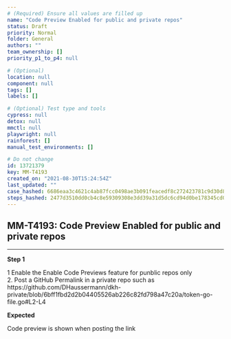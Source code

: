 ```yaml
---
# (Required) Ensure all values are filled up
name: "Code Preview Enabled for public and private repos"
status: Draft
priority: Normal
folder: General
authors: ""
team_ownership: []
priority_p1_to_p4: null

# (Optional)
location: null
component: null
tags: []
labels: []

# (Optional) Test type and tools
cypress: null
detox: null
mmctl: null
playwright: null
rainforest: []
manual_test_environments: []

# Do not change
id: 13721379
key: MM-T4193
created_on: "2021-08-30T15:24:54Z"
last_updated: ""
case_hashed: 6686eaa3c4621c4ab87fcc0498ae3b091feacedf8c272423781c9d30d84748193486becb72414a9cf6453633e8fa669e
steps_hashed: 2477d3510dd0cb4c8e59309308e3dd39a31d5dc6cd94d0be178345cd0d813902bd830390da2b5fee1747d1fe5959982a
---
```


<!-- (Auto-generated) Based on frontmatter's "key" and "name" -->

## MM-T4193: Code Preview Enabled for public and private repos

---

**Step 1**

1 Enable the Enable Code Previews feature for punblic repos only\
2\. Post a GitHub Permalink in a private repo such as https\://github.com/DHaussermann/dkh-private/blob/6bff1fbd2d2b04405526ab226c82fd798a47c20a/token-go-file.go#L2-L4

**Expected**

Code preview is shown when posting the link
